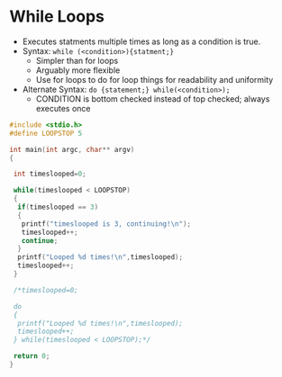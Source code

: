 # While Loops
- Executes statments multiple times as long as a condition is true.
- Syntax: `while (<condition>){statment;}`
   - Simpler than for loops
   - Arguably more flexible
   - Use for loops to do for loop things for readability and uniformity
- Alternate Syntax: `do {statement;} while(<condition>);`
   - CONDITION is bottom checked instead of top checked; always executes once

```c
#include <stdio.h>
#define LOOPSTOP 5

int main(int argc, char** argv)
{

 int timeslooped=0;

 while(timeslooped < LOOPSTOP)
 {
  if(timeslooped == 3)
  {
   printf("timeslooped is 3, continuing!\n");
   timeslooped++;
   continue;
  }
  printf("Looped %d times!\n",timeslooped);
  timeslooped++;
 }

 /*timeslooped=0;

 do
 {
  printf("Looped %d times!\n",timeslooped);
  timeslooped++;
 } while(timeslooped < LOOPSTOP);*/

 return 0;
}
```
